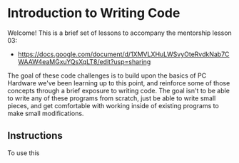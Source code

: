 # Introduction to Writing Code

Welcome! This is a brief set of lessons to accompany the mentorship lesson 03:

* https://docs.google.com/document/d/1XMVLXHuLWSvyOteRvdkNab7CWAAW4eaMGxuYQsXqLT8/edit?usp=sharing

The goal of these code challenges is to build upon the basics of PC Hardware we've been learning up to this point, and 
reinforce some of those concepts through a brief exposure to writing code. The goal isn't to be able to write any of 
these programs from scratch, just be able to write small pieces, and get comfortable with working inside of existing 
programs to make small modifications.

## Instructions

To use this 
